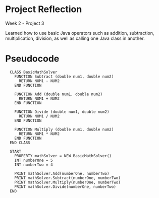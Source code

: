 # Project Reflection
Week 2 - Project 3

Learned how to use basic Java operators such as addition, subtraction, multiplication, division, as well as calling one Java class in another.

# Pseudocode

```
  CLASS BasicMathSolver
    FUNCTION Subtract (double num1, double num2)
      RETURN NUM1 - NUM2
    END FUNCTION

    FUNCTION Add (double num1, double num2)
      RETURN NUM1 + NUM2
    END FUNCTION

    FUNCTION Divide (double num1, double num2)
      RETURN NUM1 / NUM2
    END FUNCTION

    FUNCTION Multiply (double num1, double num2)
      RETURN NUM1 * NUM2
    END FUNCTION
  END CLASS

  START
    PROPERTY mathSolver = NEW BasicMathSolver()
    INT numberOne = 5
    INT numberTwo = 4

    PRINT mathSolver.Add(numberOne, numberTwo)
    PRINT mathSolver.Subtract(numberOne, numberTwo)
    PRINT mathSolver.Multiply(numberOne, numberTwo)
    PRINT mathSolver.Divide(numberOne, numberTwo)
  END
```
